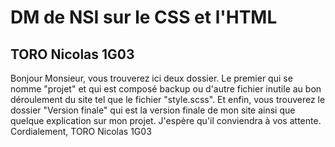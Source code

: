 # DM de NSI sur le CSS et l'HTML
## TORO Nicolas 1G03

Bonjour Monsieur, vous trouverez ici deux dossier.
Le premier qui se nomme "projet" et qui est composé backup ou d'autre fichier inutile au bon déroulement du site tel que le fichier "style.scss".
Et enfin, vous trouverez le dossier "Version finale" qui est la version finale de mon site ainsi que quelque explication sur mon projet.
J'espère qu'il conviendra à vos attente.
Cordialement, TORO Nicolas 1G03